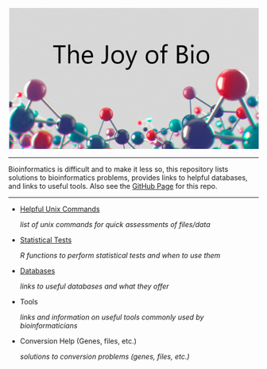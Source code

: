 <p align="center">
    <img src="https://github.com/BioNomad/The_Joy_Of_Bio/blob/main/images/header.PNG" >
</p>

_______________________________________________________________________________________________________________________________________________________________________________
Bioinformatics is difficult and to make it less so, this repository lists solutions to bioinformatics problems, provides links to helpful databases, and links to useful tools. Also see the [GitHub Page](https://bionomad.github.io/The_Joy_Of_Bio/) for this repo.

_______________________________________________________________________________________________________________________________________________________________________________
* [Helpful Unix Commands](docs/unixCommands/unixCommands.md)

  *list of unix commands for quick assessments of files/data*
  
* [Statistical Tests](docs/statisticalTests/statisticalTests.md)
  
  *R functions to perform statistical tests and when to use them*

* [Databases](/docs/databases/databases.md)

  *links to useful databases and what they offer*

* Tools

  *links and information on useful tools commonly used by bioinformaticians*

* Conversion Help (Genes, files, etc.)

  *solutions to conversion problems (genes, files, etc.)*
